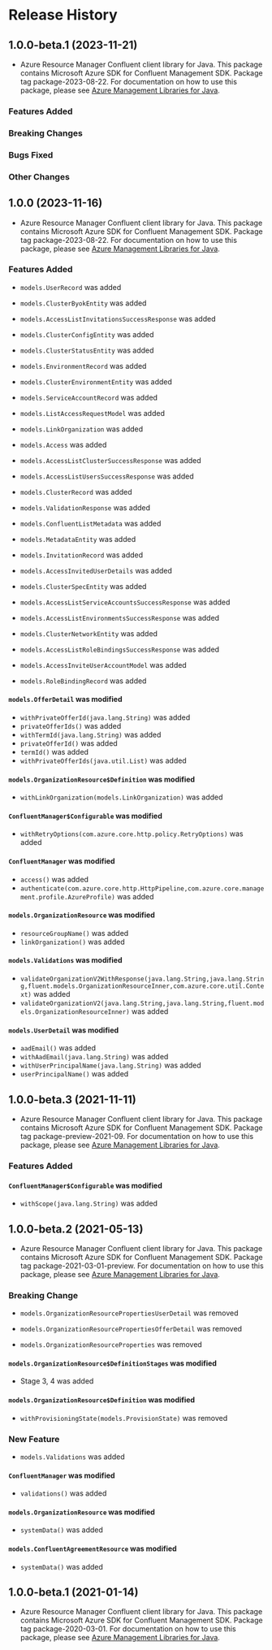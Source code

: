 # Release History

## 1.0.0-beta.1 (2023-11-21)

- Azure Resource Manager Confluent client library for Java. This package contains Microsoft Azure SDK for Confluent Management SDK.  Package tag package-2023-08-22. For documentation on how to use this package, please see [Azure Management Libraries for Java](https://aka.ms/azsdk/java/mgmt).

### Features Added

### Breaking Changes

### Bugs Fixed

### Other Changes

## 1.0.0 (2023-11-16)

- Azure Resource Manager Confluent client library for Java. This package contains Microsoft Azure SDK for Confluent Management SDK.  Package tag package-2023-08-22. For documentation on how to use this package, please see [Azure Management Libraries for Java](https://aka.ms/azsdk/java/mgmt).

### Features Added

* `models.UserRecord` was added

* `models.ClusterByokEntity` was added

* `models.AccessListInvitationsSuccessResponse` was added

* `models.ClusterConfigEntity` was added

* `models.ClusterStatusEntity` was added

* `models.EnvironmentRecord` was added

* `models.ClusterEnvironmentEntity` was added

* `models.ServiceAccountRecord` was added

* `models.ListAccessRequestModel` was added

* `models.LinkOrganization` was added

* `models.Access` was added

* `models.AccessListClusterSuccessResponse` was added

* `models.AccessListUsersSuccessResponse` was added

* `models.ClusterRecord` was added

* `models.ValidationResponse` was added

* `models.ConfluentListMetadata` was added

* `models.MetadataEntity` was added

* `models.InvitationRecord` was added

* `models.AccessInvitedUserDetails` was added

* `models.ClusterSpecEntity` was added

* `models.AccessListServiceAccountsSuccessResponse` was added

* `models.AccessListEnvironmentsSuccessResponse` was added

* `models.ClusterNetworkEntity` was added

* `models.AccessListRoleBindingsSuccessResponse` was added

* `models.AccessInviteUserAccountModel` was added

* `models.RoleBindingRecord` was added

#### `models.OfferDetail` was modified

* `withPrivateOfferId(java.lang.String)` was added
* `privateOfferIds()` was added
* `withTermId(java.lang.String)` was added
* `privateOfferId()` was added
* `termId()` was added
* `withPrivateOfferIds(java.util.List)` was added

#### `models.OrganizationResource$Definition` was modified

* `withLinkOrganization(models.LinkOrganization)` was added

#### `ConfluentManager$Configurable` was modified

* `withRetryOptions(com.azure.core.http.policy.RetryOptions)` was added

#### `ConfluentManager` was modified

* `access()` was added
* `authenticate(com.azure.core.http.HttpPipeline,com.azure.core.management.profile.AzureProfile)` was added

#### `models.OrganizationResource` was modified

* `resourceGroupName()` was added
* `linkOrganization()` was added

#### `models.Validations` was modified

* `validateOrganizationV2WithResponse(java.lang.String,java.lang.String,fluent.models.OrganizationResourceInner,com.azure.core.util.Context)` was added
* `validateOrganizationV2(java.lang.String,java.lang.String,fluent.models.OrganizationResourceInner)` was added

#### `models.UserDetail` was modified

* `aadEmail()` was added
* `withAadEmail(java.lang.String)` was added
* `withUserPrincipalName(java.lang.String)` was added
* `userPrincipalName()` was added

## 1.0.0-beta.3 (2021-11-11)

- Azure Resource Manager Confluent client library for Java. This package contains Microsoft Azure SDK for Confluent Management SDK.  Package tag package-preview-2021-09. For documentation on how to use this package, please see [Azure Management Libraries for Java](https://aka.ms/azsdk/java/mgmt).

### Features Added

#### `ConfluentManager$Configurable` was modified

* `withScope(java.lang.String)` was added

## 1.0.0-beta.2 (2021-05-13)

- Azure Resource Manager Confluent client library for Java. This package contains Microsoft Azure SDK for Confluent Management SDK.  Package tag package-2021-03-01-preview. For documentation on how to use this package, please see [Azure Management Libraries for Java](https://aka.ms/azsdk/java/mgmt).

### Breaking Change

* `models.OrganizationResourcePropertiesUserDetail` was removed

* `models.OrganizationResourcePropertiesOfferDetail` was removed

* `models.OrganizationResourceProperties` was removed

#### `models.OrganizationResource$DefinitionStages` was modified

* Stage 3, 4 was added

#### `models.OrganizationResource$Definition` was modified

* `withProvisioningState(models.ProvisionState)` was removed

### New Feature

* `models.Validations` was added

#### `ConfluentManager` was modified

* `validations()` was added

#### `models.OrganizationResource` was modified

* `systemData()` was added

#### `models.ConfluentAgreementResource` was modified

* `systemData()` was added

## 1.0.0-beta.1 (2021-01-14)

- Azure Resource Manager Confluent client library for Java. This package contains Microsoft Azure SDK for Confluent Management SDK.  Package tag package-2020-03-01. For documentation on how to use this package, please see [Azure Management Libraries for Java](https://aka.ms/azsdk/java/mgmt).
